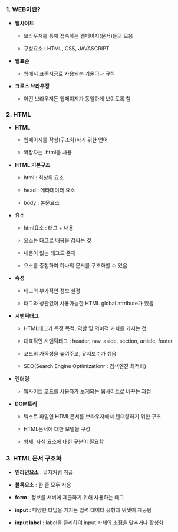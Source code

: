### 1. WEB이란?

* **웹사이트**
  
  * 브라우저를 통해 접속하는 웹페이지(문서)들의 모음
  
  * 구성요소 : HTML, CSS, JAVASCRIPT

* **웹표준**
  
  * 웹에서 표준저긍로 사용되는 기술이나 규칙

* **크로스 브라우징**
  
  * 어떤 브라우저든 웹페이지가 동일하게 보이도록 함



### 2. HTML

* **HTML**
  
  * 웹페이지를 작성(구조화)하기 위한 언어
  
  * 확장자는 .html을 사용

* **HTML 기본구조**
  
  * html : 최상위 요소
  
  * head : 메타데이터 요소
  
  * body : 본문요소

* **요소**
  
  * html요소 : 태그 + 내용
  
  * 요소는 태그로 내용을 감싸는 것
  
  * 내용이 없는 태그도 존재
  
  * 요소를 중첩하여 하나의 문서를 구조화할 수 있음

* **속성**
  
  * 태그의 부가적인 정보 설정
  
  * 태그와 상관없이 사용가능한 HTML global attribute가 있음

* **시맨틱태그**
  
  * HTML태그가 특정 목적, 역할 및 의미적 가치를 가지는 것
  
  * 대표적인 시맨틱태그 : header, nav, aside, section, article, footer
  
  * 코드의 가독성을 높여주고, 유지보수가 쉬움
  
  * SEO(Search Engine Optimizationr : 검색엔진 최적화)

* **렌더링**
  
  * 웹사이트 코드를 사용자가 보게되는 웹사이트로 바꾸는 과정

* **DOM트리**
  
  * 텍스트 파일인 HTML문서를 브라우저에서 렌더링하기 위한 구조
  
  * HTML문서에 대한 모델을 구성
  
  * 형제, 자식 요소에 대한 구분이 필요함



### 3. HTML 문서 구조화

* **인라인요소** : 글자처럼 취급

* **블록요소** : 한 줄 모두 사용

* **form** : 정보를 서버에 제출하기 위해 사용하는 태그

* **input** : 다양한 타입을 가지는 입력 데이터 유형과 위젯이 제공됨

* **input label** : label을 클리하여 input 자체의 초점을 맞추거나 활성화
